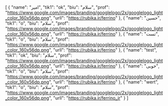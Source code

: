 [
  {
    "name": "امیر",
    "tik1": "ok",
    "biu": "سلام",
    "prof": "https://www.google.com/images/branding/googlelogo/2x/googlelogo_light_color_160x56dp.png",
    "urll": "https://rubika.ir/ferrino"
  },
  {
    "name": "حسین",
    "tik1": "o",
    "biu": "سلام",
    "prof": "https://www.google.com/images/branding/googlelogo/2x/googlelogo_light_color_160x56dp.png",
    "urll": "https://rubika.ir/ferrino"
  },
  {
    "name": "تست",
    "tik1": "o",
    "biu": "سلام",
    "prof": "https://www.google.com/images/branding/googlelogo/2x/googlelogo_light_color_160x56dp.png",
    "urll": "https://rubika.ir/ferrino"
  },
  {
    "name": "test",
    "tik1": "ok",
    "biu": "سلام",
    "prof": "https://www.google.com/images/branding/googlelogo/2x/googlelogo_light_color_160x56dp.png",
    "urll": "https://rubika.ir/ferrino"
  },
  {
    "name": "خوبی",
    "tik1": "o",
    "biu": "سلام",
    "prof": "https://www.google.com/images/branding/googlelogo/2x/googlelogo_light_color_160x56dp.png",
    "urll": "https://rubika.ir/ferrino"
  },
  {
    "name": "wert",
    "tik1": "o",
    "biu": "سلام",
    "prof": "https://www.google.com/images/branding/googlelogo/2x/googlelogo_light_color_160x56dp.png",
    "urll": "https://rubika.ir/ferrino_ir"
  }
]